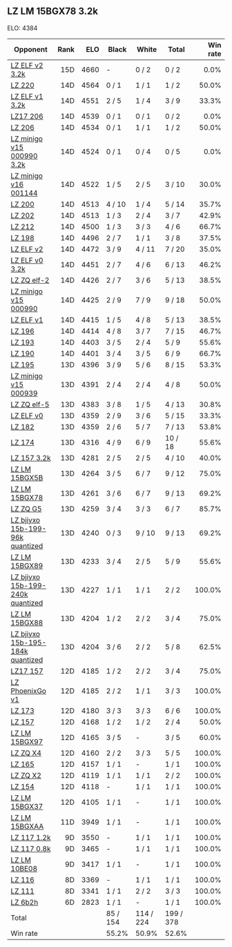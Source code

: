 ## LZ LM 15BGX78 3.2k ##

ELO: 4384

Opponent | Rank | ELO | Black | White | Total | Win rate
---------|-----:|----:|-------|-------|-------|-------:
[LZ ELF v2 3.2k](LZ%20ELF%20v2%203.2k.md) | 15D | 4660 | - | 0 / 2 | 0 / 2 | 0.0%
[LZ 220](LZ%20220.md) | 14D | 4564 | 0 / 1 | 1 / 1 | 1 / 2 | 50.0%
[LZ ELF v1 3.2k](LZ%20ELF%20v1%203.2k.md) | 14D | 4551 | 2 / 5 | 1 / 4 | 3 / 9 | 33.3%
[LZ17 206](LZ17%20206.md) | 14D | 4539 | 0 / 1 | 0 / 1 | 0 / 2 | 0.0%
[LZ 206](LZ%20206.md) | 14D | 4534 | 0 / 1 | 1 / 1 | 1 / 2 | 50.0%
[LZ minigo v15 000990 3.2k](LZ%20minigo%20v15%20000990%203.2k.md) | 14D | 4524 | 0 / 1 | 0 / 4 | 0 / 5 | 0.0%
[LZ minigo v16 001144](LZ%20minigo%20v16%20001144.md) | 14D | 4522 | 1 / 5 | 2 / 5 | 3 / 10 | 30.0%
[LZ 200](LZ%20200.md) | 14D | 4513 | 4 / 10 | 1 / 4 | 5 / 14 | 35.7%
[LZ 202](LZ%20202.md) | 14D | 4513 | 1 / 3 | 2 / 4 | 3 / 7 | 42.9%
[LZ 212](LZ%20212.md) | 14D | 4500 | 1 / 3 | 3 / 3 | 4 / 6 | 66.7%
[LZ 198](LZ%20198.md) | 14D | 4496 | 2 / 7 | 1 / 1 | 3 / 8 | 37.5%
[LZ ELF v2](LZ%20ELF%20v2.md) | 14D | 4472 | 3 / 9 | 4 / 11 | 7 / 20 | 35.0%
[LZ ELF v0 3.2k](LZ%20ELF%20v0%203.2k.md) | 14D | 4451 | 2 / 7 | 4 / 6 | 6 / 13 | 46.2%
[LZ ZQ elf-2](LZ%20ZQ%20elf-2.md) | 14D | 4426 | 2 / 7 | 3 / 6 | 5 / 13 | 38.5%
[LZ minigo v15 000990](LZ%20minigo%20v15%20000990.md) | 14D | 4425 | 2 / 9 | 7 / 9 | 9 / 18 | 50.0%
[LZ ELF v1](LZ%20ELF%20v1.md) | 14D | 4415 | 1 / 5 | 4 / 8 | 5 / 13 | 38.5%
[LZ 196](LZ%20196.md) | 14D | 4414 | 4 / 8 | 3 / 7 | 7 / 15 | 46.7%
[LZ 193](LZ%20193.md) | 14D | 4403 | 3 / 5 | 2 / 4 | 5 / 9 | 55.6%
[LZ 190](LZ%20190.md) | 14D | 4401 | 3 / 4 | 3 / 5 | 6 / 9 | 66.7%
[LZ 195](LZ%20195.md) | 13D | 4396 | 3 / 9 | 5 / 6 | 8 / 15 | 53.3%
[LZ minigo v15 000939](LZ%20minigo%20v15%20000939.md) | 13D | 4391 | 2 / 4 | 2 / 4 | 4 / 8 | 50.0%
[LZ ZQ elf-5](LZ%20ZQ%20elf-5.md) | 13D | 4383 | 3 / 8 | 1 / 5 | 4 / 13 | 30.8%
[LZ ELF v0](LZ%20ELF%20v0.md) | 13D | 4359 | 2 / 9 | 3 / 6 | 5 / 15 | 33.3%
[LZ 182](LZ%20182.md) | 13D | 4359 | 2 / 6 | 5 / 7 | 7 / 13 | 53.8%
[LZ 174](LZ%20174.md) | 13D | 4316 | 4 / 9 | 6 / 9 | 10 / 18 | 55.6%
[LZ 157 3.2k](LZ%20157%203.2k.md) | 13D | 4281 | 2 / 5 | 2 / 5 | 4 / 10 | 40.0%
[LZ LM 15BGX5B](LZ%20LM%2015BGX5B.md) | 13D | 4264 | 3 / 5 | 6 / 7 | 9 / 12 | 75.0%
[LZ LM 15BGX78](LZ%20LM%2015BGX78.md) | 13D | 4261 | 3 / 6 | 6 / 7 | 9 / 13 | 69.2%
[LZ ZQ G5](LZ%20ZQ%20G5.md) | 13D | 4259 | 3 / 4 | 3 / 3 | 6 / 7 | 85.7%
[LZ bjiyxo 15b-199-96k quantized](LZ%20bjiyxo%2015b-199-96k%20quantized.md) | 13D | 4240 | 0 / 3 | 9 / 10 | 9 / 13 | 69.2%
[LZ LM 15BGX89](LZ%20LM%2015BGX89.md) | 13D | 4233 | 3 / 4 | 2 / 5 | 5 / 9 | 55.6%
[LZ bjiyxo 15b-199-240k quantized](LZ%20bjiyxo%2015b-199-240k%20quantized.md) | 13D | 4227 | 1 / 1 | 1 / 1 | 2 / 2 | 100.0%
[LZ LM 15BGX88](LZ%20LM%2015BGX88.md) | 13D | 4204 | 1 / 2 | 2 / 2 | 3 / 4 | 75.0%
[LZ bjiyxo 15b-195-184k quantized](LZ%20bjiyxo%2015b-195-184k%20quantized.md) | 13D | 4204 | 3 / 6 | 2 / 2 | 5 / 8 | 62.5%
[LZ17 157](LZ17%20157.md) | 12D | 4185 | 1 / 2 | 2 / 2 | 3 / 4 | 75.0%
[LZ PhoenixGo v1](LZ%20PhoenixGo%20v1.md) | 12D | 4185 | 2 / 2 | 1 / 1 | 3 / 3 | 100.0%
[LZ 173](LZ%20173.md) | 12D | 4180 | 3 / 3 | 3 / 3 | 6 / 6 | 100.0%
[LZ 157](LZ%20157.md) | 12D | 4168 | 1 / 2 | 1 / 2 | 2 / 4 | 50.0%
[LZ LM 15BGX97](LZ%20LM%2015BGX97.md) | 12D | 4165 | 3 / 5 | - | 3 / 5 | 60.0%
[LZ ZQ X4](LZ%20ZQ%20X4.md) | 12D | 4160 | 2 / 2 | 3 / 3 | 5 / 5 | 100.0%
[LZ 165](LZ%20165.md) | 12D | 4157 | 1 / 1 | - | 1 / 1 | 100.0%
[LZ ZQ X2](LZ%20ZQ%20X2.md) | 12D | 4119 | 1 / 1 | 1 / 1 | 2 / 2 | 100.0%
[LZ 154](LZ%20154.md) | 12D | 4118 | - | 1 / 1 | 1 / 1 | 100.0%
[LZ LM 15BGX37](LZ%20LM%2015BGX37.md) | 12D | 4105 | 1 / 1 | - | 1 / 1 | 100.0%
[LZ LM 15BGXAA](LZ%20LM%2015BGXAA.md) | 11D | 3949 | 1 / 1 | - | 1 / 1 | 100.0%
[LZ 117 1.2k](LZ%20117%201.2k.md) | 9D | 3550 | - | 1 / 1 | 1 / 1 | 100.0%
[LZ 117 0.8k](LZ%20117%200.8k.md) | 9D | 3465 | - | 1 / 1 | 1 / 1 | 100.0%
[LZ LM 10BE08](LZ%20LM%2010BE08.md) | 9D | 3417 | 1 / 1 | - | 1 / 1 | 100.0%
[LZ 116](LZ%20116.md) | 8D | 3369 | - | 1 / 1 | 1 / 1 | 100.0%
[LZ 111](LZ%20111.md) | 8D | 3341 | 1 / 1 | 2 / 2 | 3 / 3 | 100.0%
[LZ 6b2h](LZ%206b2h.md) | 6D | 2823 | 1 / 1 | - | 1 / 1 | 100.0%
Total | | | 85 / 154 | 114 / 224 | 199 / 378 | 
Win rate| | | 55.2% | 50.9% | 52.6% | 
